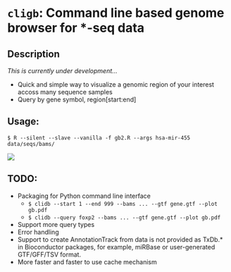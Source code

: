 # `cligb`: Command line based genome browser for *-seq data
## Description
_This is currently under development..._

* Quick and simple way to visualize a genomic region of your interest accoss many sequence samples
* Query by gene symbol, region[start:end]


 
## Usage:
```
$ R --silent --slave --vanilla -f gb2.R --args hsa-mir-455 data/seqs/bams/
```

![](https://dl.dropboxusercontent.com/u/8677629/gb.png)

## TODO:
* Packaging for Python command line interface
	* `$ clidb --start 1 --end 999 --bams ... --gtf gene.gtf --plot gb.pdf`
	* `$ clidb --query foxp2 --bams ... --gtf gene.gtf --plot gb.pdf`
* Support more query types
* Error handling
* Support to create AnnotationTrack from data is not provided as  TxDb.* in Bioconductor packages, for example, miRBase or user-generated GTF/GFF/TSV format.
* More faster and faster to use cache mechanism

